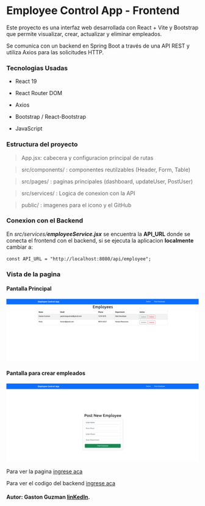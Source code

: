 # Employee Control App - Frontend

Este proyecto es una interfaz web desarrollada con React + Vite y Bootstrap que permite visualizar, crear, actualizar y eliminar empleados. 

Se comunica con un backend en Spring Boot a través de una API REST y utiliza Axios para las solicitudes HTTP.

### Tecnologias Usadas
* React 19

* React Router DOM

* Axios

* Bootstrap / React-Bootstrap

* JavaScript

### Estructura del proyecto

> App.jsx: cabecera y configuracion principal de rutas

> src/components/  : componentes reutilzables (Header, Form, Table)

> src/pages/ :  paginas principales (dashboard, updateUser, PostUser)

> src/services/ : Logica de conexion con la API 

> public/ : imagenes para el icono y el GitHub

### Conexion con el Backend

En *src/services/**employeeService.jsx*** se encuentra la **API_URL** donde se conecta el frontend con el backend, si se ejecuta la aplicacion **localmente** cambiar a:
```
const API_URL = "http://localhost:8080/api/employee";
```

### Vista de la pagina
#### Pantalla Principal 
![](./public/home.png)

#### Pantalla para crear empleados
![](./public/post.png)

Para ver la pagina [ingrese aca](https://gastonguz3.github.io/employee-control-app/)

Para ver el codigo del backend [ingrese aca](https://github.com/Gastonguz3/employee-control-app-backend)

#### Autor: Gaston Guzman [linKedIn](https://www.linkedin.com/in/gaston-guzman-192730352/).

